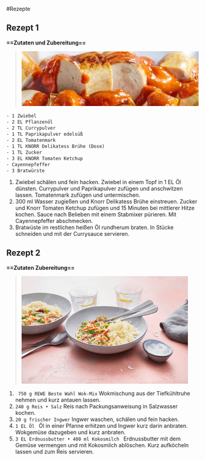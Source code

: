 #Rezepte



## Rezept 1

**==Zutaten und Zubereitung==**

> ![Currywurst](./currywurst.png "Currywurst")

```
- 1 Zwiebel
- 2 EL Pflanzenöl
- 2 TL Currypulver
- 1 TL Paprikapulver edelsüß
- 2 EL Tomatenmark
- 1 TL KNORR Delikatess Brühe (Dose)
- 1 TL Zucker
- 3 EL KNORR Tomaten Ketchup
- Cayennepfeffer
- 3 Bratwürste
```


1. Zwiebel schälen und fein hacken. Zwiebel in einem Topf in 1 EL Öl dünsten. Currypulver und Paprikapulver zufügen und anschwitzen lassen. Tomatenmark zufügen und untermischen.
2. 300 ml Wasser zugießen und Knorr Delikatess Brühe einstreuen. Zucker und Knorr Tomaten Ketchup zufügen und 15 Minuten bei mittlerer Hitze kochen. Sauce nach Belieben mit einem Stabmixer pürieren. Mit Cayennepfeffer abschmecken.
3. Bratwüste im restlichen heißen Öl rundherum braten. In Stücke schneiden und mit der Currysauce servieren. 



## Rezept 2

**==Zutaten Zubereitung==**

> ![Geb.Reis](./Reis.png "Geb. Reis")

1. 
   ` 750 g REWE Beste Wahl Wok-Mix` 
Wokmischung aus der Tiefkühltruhe nehmen und kurz antauen lassen. 
2. 
    `240 g Reis • Salz` 
Reis nach Packungsanweisung in Salzwasser kochen. 
3. 
    `20 g frischer Ingwer` 
Ingwer waschen, schälen und fein hacken.
4. 
    `1 EL Öl `
Öl in einer Pfanne erhitzen und Ingwer kurz darin anbraten. Wokgemüse dazugeben und kurz anbraten.
5. 
    `3 EL Erdnussbutter • 400 ml Kokosmilch `
Erdnussbutter mit dem Gemüse vermengen und mit Kokosmilch ablöschen. Kurz aufköcheln lassen und zum Reis servieren. 